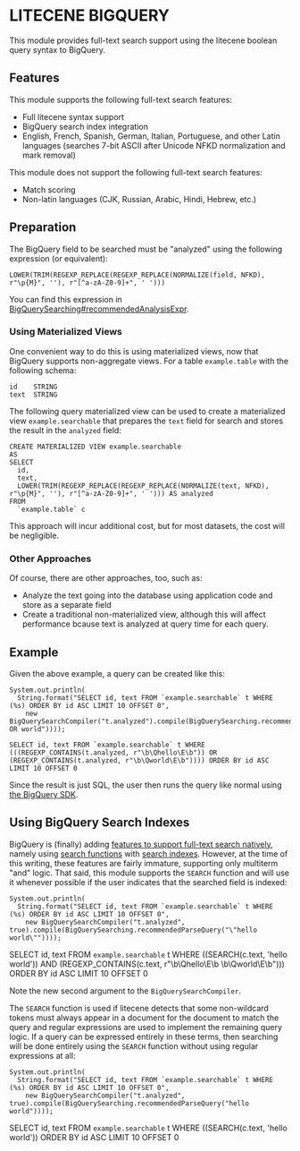 # LITECENE BIGQUERY

This module provides full-text search support using the litecene boolean query syntax to BigQuery.

## Features

This module supports the following full-text search features:

* Full litecene syntax support
* BigQuery search index integration
* English, French, Spanish, German, Italian, Portuguese, and other Latin languages (searches 7-bit ASCII after Unicode NFKD normalization and mark removal)

This module does not support the following full-text search features:

* Match scoring
* Non-latin languages (CJK, Russian, Arabic, Hindi, Hebrew, etc.)

## Preparation

The BigQuery field to be searched must be "analyzed" using the following expression (or equivalent):

    LOWER(TRIM(REGEXP_REPLACE(REGEXP_REPLACE(NORMALIZE(field, NFKD), r"\p{M}", ''), r"[^a-zA-Z0-9]+", ' ')))

You can find this expression in [BigQuerySearching#recommendedAnalysisExpr](https://github.com/sigpwned/litecene/blob/main/litecene-bigquery/src/main/java/com/sigpwned/litecene/bigquery/util/BigQuerySearching.java#L60).

### Using Materialized Views

One convenient way to do this is using materialized views, now that BigQuery supports non-aggregate views. For a table `example.table` with the following schema:

    id    STRING
    text  STRING

The following query materialized view can be used to create a materialized view `example.searchable` that prepares the `text` field for search and stores the result in the `analyzed` field:

    CREATE MATERIALIZED VIEW example.searchable
    AS
    SELECT
      id,
      text,
      LOWER(TRIM(REGEXP_REPLACE(REGEXP_REPLACE(NORMALIZE(text, NFKD), r"\p{M}", ''), r"[^a-zA-Z0-9]+", ' '))) AS analyzed
    FROM
      `example.table` c

This approach will incur additional cost, but for most datasets, the cost will be negligible.

### Other Approaches

Of course, there are other approaches, too, such as:

* Analyze the text going into the database using application code and store as a separate field
* Create a traditional non-materialized view, although this will affect performance bcause text is analyzed at query time for each query.

## Example

Given the above example, a query can be created like this:

    System.out.println(
      String.format("SELECT id, text FROM `example.searchable` t WHERE (%s) ORDER BY id ASC LIMIT 10 OFFSET 0",
        new BigQuerySearchCompiler("t.analyzed").compile(BigQuerySearching.recommendedParseQuery("hello OR world"))));

    SELECT id, text FROM `example.searchable` t WHERE (((REGEXP_CONTAINS(t.analyzed, r"\b\Qhello\E\b")) OR (REGEXP_CONTAINS(t.analyzed, r"\b\Qworld\E\b")))) ORDER BY id ASC LIMIT 10 OFFSET 0

Since the result is just SQL, the user then runs the query like normal using [the BigQuery SDK](https://cloud.google.com/bigquery/docs/reference/libraries#client-libraries-install-java).

## Using BigQuery Search Indexes

BigQuery is (finally) adding [features to support full-text search natively](https://cloud.google.com/bigquery/docs/release-notes#1d2af2db), namely using [search functions](https://cloud.google.com/bigquery/docs/reference/standard-sql/search_functions) with [search indexes](https://cloud.google.com/bigquery/docs/search-index). However, at the time of this writing, these features are fairly immature, supporting only multiterm "and" logic. That said, this module supports the `SEARCH` function and will use it whenever possible if the user indicates that the searched field is indexed:

    System.out.println(
      String.format("SELECT id, text FROM `example.searchable` t WHERE (%s) ORDER BY id ASC LIMIT 10 OFFSET 0",
        new BigQuerySearchCompiler("t.analyzed", true).compile(BigQuerySearching.recommendedParseQuery("\"hello world\""))));

   SELECT id, text FROM `example.searchable` t WHERE ((SEARCH(c.text, 'hello world')) AND (REGEXP_CONTAINS(c.text, r"\b\Qhello\E\b \b\Qworld\E\b"))) ORDER BY id ASC LIMIT 10 OFFSET 0

Note the new second argument to the `BigQuerySearchCompiler`.

The `SEARCH` function is used if litecene detects that some non-wildcard tokens must always appear in a document for the document to match the query and regular expressions are used to implement the remaining query logic. If a query can be expressed entirely in these terms, then searching will be done entirely using the `SEARCH` function without using regular expressions at all:

    System.out.println(
      String.format("SELECT id, text FROM `example.searchable` t WHERE (%s) ORDER BY id ASC LIMIT 10 OFFSET 0",
        new BigQuerySearchCompiler("t.analyzed", true).compile(BigQuerySearching.recommendedParseQuery("hello world"))));

   SELECT id, text FROM `example.searchable` t WHERE ((SEARCH(c.text, 'hello world')) ORDER BY id ASC LIMIT 10 OFFSET 0

